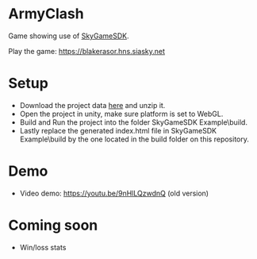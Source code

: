 # ArmyClash
Game showing use of [SkyGameSDK](https://github.com/figurestudios/SkyGameSDK).

Play the game: https://blakerasor.hns.siasky.net




# Setup
- Download the project data [here](https://siasky.net/AAAvorLGfQKLDTubMaaF7xYSHOmB3Ki6Wh_lBMA_GkswGw) and unzip it.
- Open the project in unity, make sure platform is set to WebGL.
- Build and Run the project into the folder SkyGameSDK Example\build.
- Lastly replace the generated index.html file in SkyGameSDK Example\build by the one located in the build folder on this repository.

# Demo
- Video demo: https://youtu.be/9nHlLQzwdnQ (old version)

# Coming soon
- Win/loss stats
